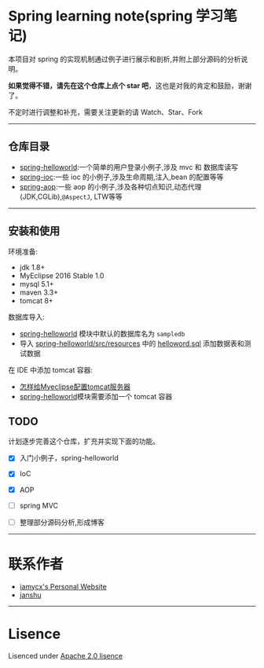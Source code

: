 # Spring learning note(spring 学习笔记)

本项目对 spring 的实现机制通过例子进行展示和剖析,并附上部分源码的分析说明。

**如果觉得不错，请先在这个仓库上点个 star 吧**，这也是对我的肯定和鼓励，谢谢了。

不定时进行调整和补充，需要关注更新的请 Watch、Star、Fork


-----

## 仓库目录

- [spring-helloworld](/spring-helloworld):一个简单的用户登录小例子,涉及 mvc 和 数据库读写
- [spring-ioc](/spring-ioc):一些 ioc 的小例子,涉及生命周期,注入,bean 的配置等等
- [spring-aop](/spring-aop):一些 aop 的小例子,涉及各种切点知识,动态代理(JDK,CGLib),`@AspectJ`, LTW等等

-----	


## 安装和使用

环境准备:

- jdk 1.8+
- MyEclipse 2016 Stable 1.0
- mysql 5.1+
- maven 3.3+
- tomcat 8+


数据库导入:

- [spring-helloworld](/spring-helloworld) 模块中默认的数据库名为 `sampledb`
- 导入 [spring-helloworld/src/resources](/spring-helloworld/src/resources/) 中的 [helloword.sql](/spring-helloworld/src/resources/helloworld.sql) 添加数据表和测试数据


在 IDE 中添加 tomcat 容器:

- [怎样给Myeclipse配置tomcat服务器](https://jingyan.baidu.com/article/4853e1e53465271909f72690.html)
- [spring-helloworld](/spring-helloworld)模块需要添加一个 tomcat 容器


## TODO

计划逐步完善这个仓库，扩充并实现下面的功能。

* [x] 入门小例子，spring-helloworld
* [x] IoC
* [x] AOP
* [ ] spring MVC
* [ ] 整理部分源码分析,形成博客

	

-----

# 联系作者

- [iamycx's Personal Website](https://iamycx.github.io/)
- [janshu](http://www.jianshu.com/u/7df0994635b0)


-----

# Lisence

Lisenced under [Apache 2.0 lisence](http://opensource.org/licenses/Apache-2.0)
